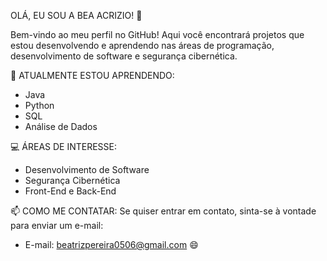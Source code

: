 OLÁ, EU SOU A BEA ACRIZIO! 👋

Bem-vindo ao meu perfil no GitHub! Aqui você encontrará projetos que estou desenvolvendo e aprendendo nas áreas de programação, desenvolvimento de software e segurança cibernética.

🌱 ATUALMENTE ESTOU APRENDENDO:
* Java
* Python
* SQL
* Análise de Dados
  
💻 ÁREAS DE INTERESSE: 
* Desenvolvimento de Software
* Segurança Cibernética
* Front-End e Back-End
  
📫 COMO ME CONTATAR:
Se quiser entrar em contato, sinta-se à vontade para enviar um e-mail:
* E-mail: beatrizpereira0506@gmail.com
😄
